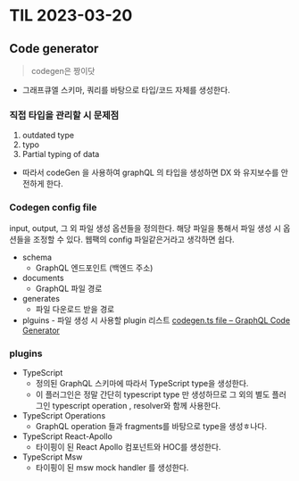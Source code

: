 # TIL 2023-03-20

## Code generator

> codegen은 짱이닷

- 그래프큐엘 스키마, 쿼리를 바탕으로 타입/코드 자체를 생성한다.

### 직접 타입을 관리할 시 문제점

1. outdated type
2. typo
3. Partial typing of data

- 따라서 codeGen 을 사용하여 graphQL 의 타입을 생성하면 DX 와 유지보수를 안전하게 한다.

### Codegen config file

input, output, 그 외 파일 생성 옵션들을 정의한다. 해당 파일을 통해서 파일 생성 시 옵션들을 조정할 수 있다. 웹팩의 config 파일같은거라고 생각하면 쉽다.

- schema
  - GraphQL 엔드포인트 (백엔드 주소)
- documents
  - GraphQL 파일 경로
- generates
  - 파일 다운로드 받을 경로
- plguins - 파일 생성 시 사용할 plugin 리스트
  [codegen.ts file – GraphQL Code Generator](https://the-guild.dev/graphql/codegen/docs/config-reference/codegen-config#configuration-options)

### plugins

- TypeScript
  - 정의된 GraphQL 스키마에 따라서 TypeScript type을 생성한다.
  - 이 플러그인은 정말 간단히 typescript type 만 생성하므로 그 외의 별도 플러그인 typescript operation , resolver와 함께 사용한다.
- TypeScript Operations
  - GraphQL operation 들과 fragments를 바탕으로 type을 생성ㅎ나다.
- TypeScript React-Apollo
  - 타이핑이 된 React Apollo 컴포넌트와 HOC를 생성한다.
- TypeScript Msw
  - 타이핑이 된 msw mock handler 를 생성한다.
